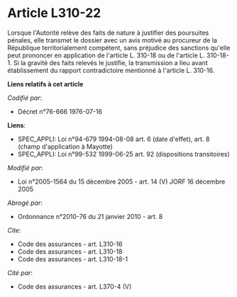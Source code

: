 # Article L310-22

Lorsque l'Autorité relève des faits de nature à justifier des poursuites pénales, elle transmet le dossier avec un avis
motivé au procureur de la République territorialement compétent, sans préjudice des sanctions qu'elle peut prononcer en
application de l'article L. 310-18 ou de l'article L. 310-18-1. Si la gravité des faits relevés le justifie, la transmission
a lieu avant établissement du rapport contradictoire mentionné à l'article L. 310-16.

**Liens relatifs à cet article**

_Codifié par_:

  - Décret n°76-666 1976-07-16

**Liens**:

  - SPEC_APPLI: Loi n°94-679 1994-08-08 art. 6 (date d'effet), art. 8 (champ d'application à Mayotte)
  - SPEC_APPLI: Loi n°99-532 1999-06-25 art. 92 (dispositions transitoires)

_Modifié par_:

  - Loi n°2005-1564 du 15 décembre 2005 - art. 14 (V) JORF 16 décembre 2005

_Abrogé par_:

  - Ordonnance n°2010-76 du 21 janvier 2010 - art. 8

_Cite_:

  - Code des assurances - art. L310-16
  - Code des assurances - art. L310-18
  - Code des assurances - art. L310-18-1

_Cité par_:

  - Code des assurances - art. L370-4 (V)
